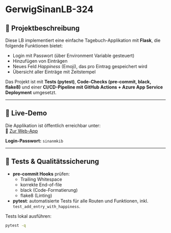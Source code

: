 # GerwigSinanLB-324

## 📌 Projektbeschreibung
Diese LB implementiert eine einfache Tagebuch-Applikation mit **Flask**, die folgende Funktionen bietet:
- Login mit Passwort (über Environment Variable gesteuert)
- Hinzufügen von Einträgen
- Neues Feld *Happiness* (Emoji), das pro Eintrag gespeichert wird
- Übersicht aller Einträge mit Zeitstempel

Das Projekt ist mit **Tests (pytest)**, **Code-Checks (pre-commit, black, flake8)** und einer **CI/CD-Pipeline mit GitHub Actions + Azure App Service Deployment** umgesetzt.

---

## 🚀 Live-Demo
Die Applikation ist öffentlich erreichbar unter:  
🔗 [Zur Web-App](https://lb324-ejhkdycee4h5evej.spaincentral-01.azurewebsites.net/)  

**Login-Passwort:** `sinanmkib`

---

## 🧪 Tests & Qualitätssicherung
- **pre-commit Hooks** prüfen:
  - Trailing Whitespace
  - korrekte End-of-file
  - black (Code-Formatierung)
  - flake8 (Linting)
- **pytest**: automatisierte Tests für alle Routen und Funktionen, inkl. `test_add_entry_with_happiness`.

Tests lokal ausführen:
```bash
pytest -q
